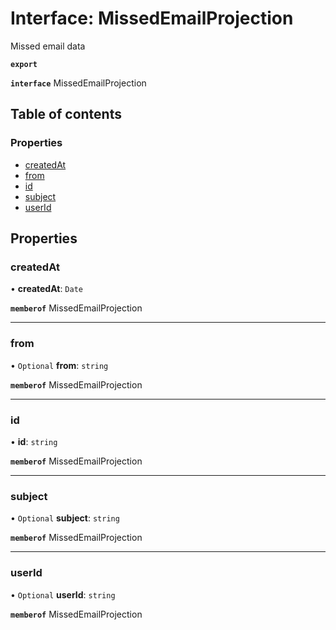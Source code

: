 # Interface: MissedEmailProjection

Missed email data

**`export`**

**`interface`** MissedEmailProjection

## Table of contents

### Properties

- [createdAt](MissedEmailProjection.md#createdat)
- [from](MissedEmailProjection.md#from)
- [id](MissedEmailProjection.md#id)
- [subject](MissedEmailProjection.md#subject)
- [userId](MissedEmailProjection.md#userid)

## Properties

### <a id="createdat" name="createdat"></a> createdAt

• **createdAt**: `Date`

**`memberof`** MissedEmailProjection

___

### <a id="from" name="from"></a> from

• `Optional` **from**: `string`

**`memberof`** MissedEmailProjection

___

### <a id="id" name="id"></a> id

• **id**: `string`

**`memberof`** MissedEmailProjection

___

### <a id="subject" name="subject"></a> subject

• `Optional` **subject**: `string`

**`memberof`** MissedEmailProjection

___

### <a id="userid" name="userid"></a> userId

• `Optional` **userId**: `string`

**`memberof`** MissedEmailProjection
